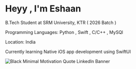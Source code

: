 # Heyy , I'm Eshaan
B.Tech Student at SRM University, KTR ( 2026 Batch )

Programming Languages: Python , Swift , C/C++ , MySQl

Location: India

Currently learning Native iOS app development using SwiftUI


![Black Minimal Motivation Quote LinkedIn Banner](https://user-images.githubusercontent.com/77952783/190132966-61a57cda-ecd0-45d5-bec6-40c9b5a13626.png)

